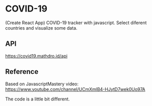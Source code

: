 # COVID-19

(Create React App) COVID-19 tracker with javascript.
Select diferent countries and visualize some data.

## API

https://covid19.mathdro.id/api

## Reference

Based on JavascriptMastery video: https://www.youtube.com/channel/UCmXmlB4-HJytD7wek0Uo97A

The code is a little bit different.